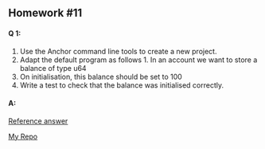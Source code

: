 
## Homework #11

#### Q 1: 

1. Use the Anchor command line tools to create a new project.
2. Adapt the default program as follows 1. In an account we want to store a balance of type u64
2. On initialisation, this balance should be set to 100
3. Write a test to check that the balance was initialised correctly.


#### A:

[Reference answer](https://github.com/mmsaki/solana-storage/blob/master/tests/storage.ts)

[My Repo](https://github.com/chochinlu/hw_11)